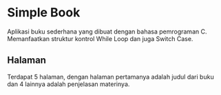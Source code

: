 # Simple Book
Aplikasi buku sederhana yang dibuat dengan bahasa pemrograman C. Memanfaatkan struktur kontrol While Loop dan juga Switch Case.

## Halaman
Terdapat 5 halaman, dengan halaman pertamanya adalah judul dari buku dan 4 lainnya adalah penjelasan materinya.